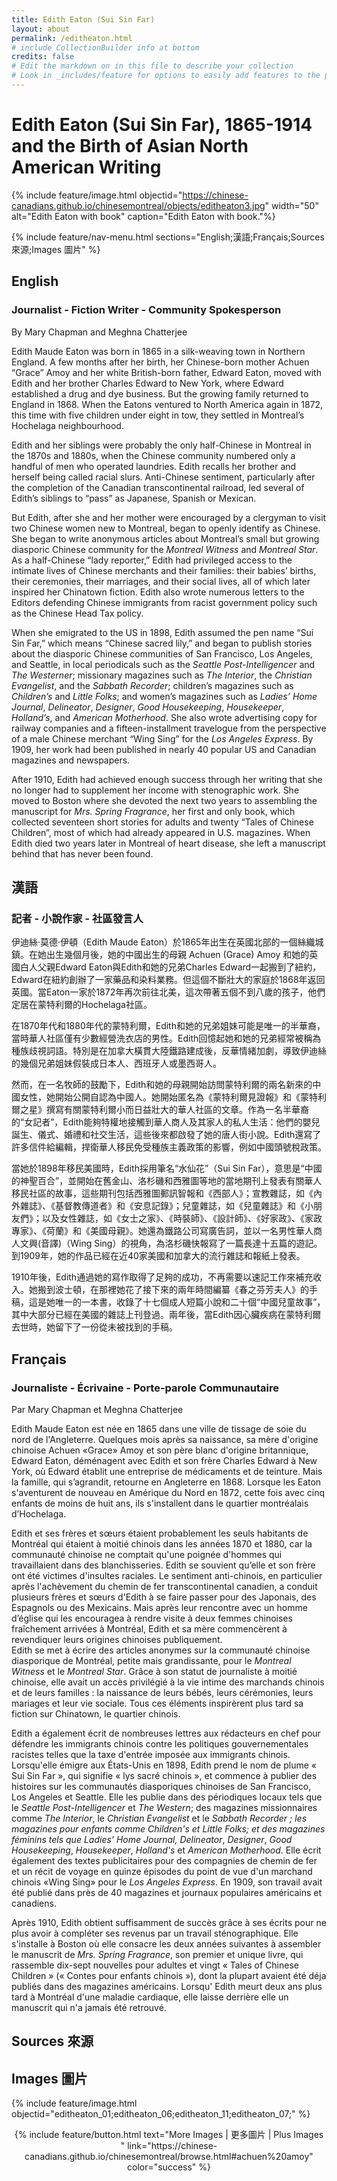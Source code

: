```yaml
---
title: Edith Eaton (Sui Sin Far)
layout: about
permalink: /editheaton.html
# include CollectionBuilder info at bottom
credits: false
# Edit the markdown on in this file to describe your collection
# Look in _includes/feature for options to easily add features to the page
---
```


# Edith Eaton (Sui Sin Far), 1865-1914 and the Birth of Asian North American Writing 

{% include feature/image.html objectid="https://chinese-canadians.github.io/chinesemontreal/objects/editheaton3.jpg" width="50" alt="Edith Eaton with book" caption="Edith Eaton with book."%}

{% include feature/nav-menu.html sections="English;漢語;Français;Sources 來源;Images 圖片" %}

## English

### Journalist - Fiction Writer - Community Spokesperson

By Mary Chapman and Meghna Chatterjee

Edith Maude Eaton was born in 1865 in a silk-weaving town in Northern England. A few months after her birth, her Chinese-born mother Achuen “Grace” Amoy and her white British-born father, Edward Eaton, moved with Edith and her brother Charles Edward to New York, where Edward established a drug and dye business. But the growing family returned to England in 1868. When the Eatons ventured to North America again in 1872, this time with five children under eight in tow, they settled in Montreal’s Hochelaga neighbourhood.

Edith and her siblings were probably the only half-Chinese in Montreal in the 1870s and 1880s, when the Chinese community numbered only a handful of men who operated laundries. Edith recalls her brother and herself being called racial slurs. Anti-Chinese sentiment, particularly after the completion of the Canadian transcontinental railroad, led several of Edith’s siblings to “pass” as Japanese, Spanish or Mexican.

But Edith, after she and her mother were encouraged by a clergyman to visit two Chinese women new to Montreal, began to openly identify as Chinese. She began to write anonymous articles about Montreal’s small but growing diasporic Chinese community for the *Montreal Witness* and *Montreal Star*. As a half-Chinese “lady reporter,” Edith had privileged access to the intimate lives of Chinese merchants and their families: their babies’ births, their ceremonies, their marriages, and their social lives, all of which later inspired her Chinatown fiction. Edith also wrote numerous letters to the Editors defending Chinese immigrants from racist government policy such as the Chinese Head Tax policy.

When she emigrated to the US in 1898, Edith assumed the pen name “Sui Sin Far,” which means “Chinese sacred lily,” and began to publish stories about the diasporic Chinese communities of San Francisco, Los Angeles, and Seattle, in local periodicals such as the *Seattle Post-Intelligencer* and *The Westerner*; missionary magazines such as *The Interior*, the *Christian Evangelist*, and the *Sabbath Recorder*; children’s magazines such as *Children’s* and *Little Folks*; and women’s magazines such as *Ladies’ Home Journal*, *Delineator*, *Designer*, *Good Housekeeping*, *Housekeeper*, *Holland’s*, and *American Motherhood*. She also wrote advertising copy for railway companies and a fifteen-installment travelogue from the perspective of a male Chinese merchant “Wing Sing” for the *Los Angeles Express*. By 1909, her work had been published in nearly 40 popular US and Canadian magazines and newspapers.

After 1910, Edith had achieved enough success through her writing that she no longer had to supplement her income with stenographic work. She moved to Boston where she devoted the next two years to assembling the manuscript for *Mrs. Spring Fragrance*, her first and only book, which collected seventeen short stories for adults and twenty “Tales of Chinese Children”, most of which had already appeared in U.S. magazines. When Edith died two years later in Montreal of heart disease, she left a manuscript behind that has never been found.

## 漢語

### 記者 - 小說作家 - 社區發言人

伊迪絲·莫德·伊頓（Edith Maude Eaton）於1865年出生在英國北部的一個絲織城鎮。在她出生幾個月後，她的中國出生的母親 Achuen (Grace) Amoy 和她的英國白人父親Edward Eaton與Edith和她的兄弟Charles Edward一起搬到了紐約，Edward在紐約創辦了一家藥品和染料業務。但這個不斷壯大的家庭於1868年返回英國。當Eaton一家於1872年再次前往北美，這次帶著五個不到八歲的孩子，他們定居在蒙特利爾的Hochelaga社區。

在1870年代和1880年代的蒙特利爾，Edith和她的兄弟姐妹可能是唯一的半華裔，當時華人社區僅有少數經營洗衣店的男性。Edith回憶起她和她的兄弟經常被稱為種族歧視詞語。特別是在加拿大橫貫大陸鐵路建成後，反華情緒加劇，導致伊迪絲的幾個兄弟姐妹假裝成日本人、西班牙人或墨西哥人。

然而，在一名牧師的鼓勵下，Edith和她的母親開始訪問蒙特利爾的兩名新來的中國女性，她開始公開自認為中國人。她開始匿名為《蒙特利爾見證報》和《蒙特利爾之星》撰寫有關蒙特利爾小而日益壯大的華人社區的文章。作為一名半華裔的“女記者”，Edith能夠特權地接觸到華人商人及其家人的私人生活：他們的嬰兒誕生、儀式、婚禮和社交生活，這些後來都啟發了她的唐人街小說。Edith還寫了許多信件給編輯，捍衛華人移民免受種族主義政策的影響，例如中國頭號稅政策。

當她於1898年移民美國時，Edith採用筆名“水仙花”（Sui Sin Far），意思是“中國的神聖百合”，並開始在舊金山、洛杉磯和西雅圖等地的當地期刊上發表有關華人移民社區的故事，這些期刊包括西雅圖郵訊智報和《西部人》；宣教雜誌，如《內外雜誌》、《基督教傳道者》和《安息記錄》；兒童雜誌，如《兒童雜誌》和《小朋友們》；以及女性雜誌，如《女士之家》、《時裝師》、《設計師》、《好家政》、《家政專家》、《荷蘭》和《美國母親》。她還為鐵路公司寫廣告詞，並以一名男性華人商人文興(音譯)（Wing Sing）的視角，為洛杉磯快報寫了一篇長達十五篇的遊記。到1909年，她的作品已經在近40家美國和加拿大的流行雜誌和報紙上發表。

1910年後，Edith通過她的寫作取得了足夠的成功，不再需要以速記工作來補充收入。她搬到波士頓，在那裡她花了接下來的兩年時間編纂《春之芬芳夫人》的手稿，這是她唯一的一本書，收錄了十七個成人短篇小說和二十個“中國兒童故事”，其中大部分已經在美國的雜誌上刊登過。兩年後，當Edith因心臟疾病在蒙特利爾去世時，她留下了一份從未被找到的手稿。

## Français

### Journaliste - Écrivaine - Porte-parole Communautaire

Par Mary Chapman et Meghna Chatterjee

Edith Maude Eaton est née en 1865 dans une ville de tissage de soie du nord de l'Angleterre. Quelques mois après sa naissance, sa mère d'origine chinoise Achuen «Grace» Amoy et son père blanc d'origine britannique, Edward Eaton, déménagent avec Edith et son frère Charles Edward à New York, où Edward établit une entreprise de médicaments et de teinture. Mais la famille, qui s’agrandit,  retourne en Angleterre en 1868. Lorsque les Eaton s'aventurent de nouveau en Amérique du Nord en 1872, cette fois avec cinq enfants de moins de huit ans, ils s'installent dans le quartier montréalais d’Hochelaga.

Edith et ses frères et sœurs étaient probablement les seuls habitants de Montréal qui étaient à moitié chinois dans les années 1870 et 1880, car la communauté chinoise ne comptait qu'une poignée d'hommes qui travaillaient dans des blanchisseries. Edith se souvient qu’elle et son frère ont été victimes d'insultes raciales. Le sentiment anti-chinois, en particulier après l'achèvement du chemin de fer transcontinental canadien, a conduit plusieurs frères et sœurs d'Edith à se faire passer pour des Japonais, des Espagnols ou des Mexicains. Mais après leur rencontre avec un homme d’église qui les encouragea à rendre visite à deux femmes chinoises fraîchement arrivées à Montréal, Edith et sa mère commencèrent à revendiquer leurs origines chinoises publiquement.  
Edith se met à écrire des articles anonymes sur la communauté chinoise diasporique de Montréal, petite mais grandissante, pour le *Montreal Witness* et le *Montreal Star*. Grâce à son statut de journaliste à moitié chinoise, elle avait un accès privilégié à la vie intime des marchands chinois et de leurs familles : la naissance de leurs bébés, leurs cérémonies, leurs mariages et leur vie sociale. Tous ces éléments inspirèrent plus tard sa fiction sur Chinatown, le quartier chinois.

Edith a également écrit de nombreuses lettres aux rédacteurs en chef pour défendre les immigrants chinois contre les politiques gouvernementales racistes telles que la taxe d'entrée imposée aux immigrants chinois. Lorsqu'elle émigre aux États-Unis en 1898, Edith prend le nom de plume « Sui Sin Far », qui signifie « lys sacré chinois », et commence à publier des histoires sur les communautés diasporiques chinoises de San Francisco, Los Angeles et Seattle. Elle les publie dans des périodiques locaux tels que le *Seattle Post-Intelligencer* et *The Western*; des magazines missionnaires comme *The Interior*, le *Christian Evangelist* et le *Sabbath Recorder ; les magazines pour enfants comme Children's et Little Folks; et des magazines féminins tels que Ladies' Home Journal, Delineator*, *Designer*, *Good Housekeeping*, *Housekeeper*, *Holland's* et *American Motherhood*. Elle écrit également des textes publicitaires pour des compagnies de chemin de fer et un récit de voyage en quinze épisodes du point de vue d'un marchand chinois «Wing Sing» pour le *Los Angeles Express*. En 1909, son travail avait été publié dans près de 40 magazines et journaux populaires américains et canadiens. 

Après 1910, Edith  obtient suffisamment de succès grâce à ses écrits pour ne plus avoir à compléter ses revenus par un travail sténographique. Elle s'installe à Boston où elle consacre les deux années suivantes à assembler le manuscrit de *Mrs. Spring Fragrance*, son premier et unique livre, qui rassemble dix-sept nouvelles pour adultes et vingt « Tales of Chinese Children » (« Contes pour enfants chinois »), dont la plupart avaient été déja publiés dans des magazines américains. Lorsqu' Edith meurt deux ans plus tard à Montréal d'une maladie cardiaque, elle laisse derrière elle un manuscrit qui n'a jamais été retrouvé.

## Sources 來源

## Images 圖片

{% include feature/image.html objectid="editheaton_01;editheaton_06;editheaton_11;editheaton_07;" %}

<div style="text-align: center;">
{% include feature/button.html text="More Images | 更多圖片 | Plus Images " link="https://chinese-canadians.github.io/chinesemontreal/browse.html#achuen%20amoy" color="success" %}
</div>